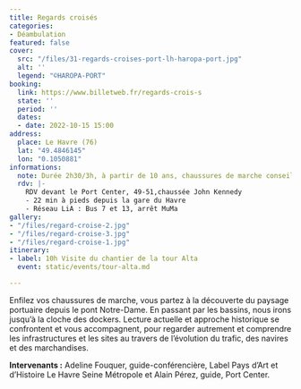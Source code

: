 ```yaml
---
title: Regards croisés
categories:
- Déambulation
featured: false
cover:
  src: "/files/31-regards-croises-port-lh-haropa-port.jpg"
  alt: ''
  legend: "©HAROPA-PORT"
booking:
  link: https://www.billetweb.fr/regards-crois-s
  state: ''
  period: ''
  dates:
  - date: 2022-10-15 15:00
address:
  place: Le Havre (76)
  lat: "49.4846145"
  lon: "0.1050881"
informations:
  note: Durée 2h30/3h, à partir de 10 ans, chaussures de marche conseillées
  rdv: |-
    RDV devant le Port Center, 49-51,chaussée John Kennedy
    - 22 min à pieds depuis la gare du Havre
    - Réseau LiA : Bus 7 et 13, arrêt MuMa
gallery:
- "/files/regard-croise-2.jpg"
- "/files/regard-croise-3.jpg"
- "/files/regard-croise-1.jpg"
itinerary:
- label: 10h Visite du chantier de la tour Alta
  event: static/events/tour-alta.md

---
```

Enfilez vos chaussures de marche, vous partez à la découverte du paysage portuaire depuis le pont Notre-Dame. En passant par les bassins, nous irons jusqu’à la cloche des dockers. Lecture actuelle et approche historique se confrontent et vous accompagnent, pour regarder autrement et comprendre les infrastructures et les sites au travers de l’évolution du trafic, des navires et des marchandises.

**Intervenants :** Adeline Fouquer, guide-conférencière, Label Pays d’Art et d’Histoire Le Havre Seine Métropole et Alain Pérez, guide, Port Center.